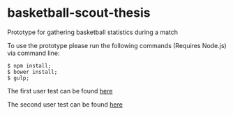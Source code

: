 basketball-scout-thesis
=======================

Prototype for gathering basketball statistics during a match

To use the prototype please run the following commands (Requires Node.js) via command line:

    $ npm install;
    $ bower install;
    $ gulp;

The first user test can be found [here](/src/test-1)

The second user test can be found [here](/src/test-2)

